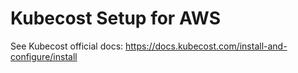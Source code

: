 # Kubecost Setup for AWS

See Kubecost official docs: <https://docs.kubecost.com/install-and-configure/install>